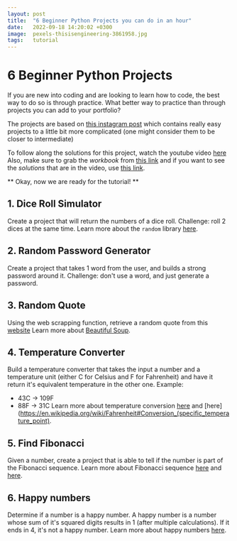 ```yaml
---
layout: post
title:  "6 Beginner Python Projects you can do in an hour"
date:   2022-09-18 14:20:02 +0300
image:  pexels-thisisengineering-3861958.jpg
tags:   tutorial
---
```


# 6 Beginner Python Projects 

If you are new into coding and are looking to learn how to code, the best way to do so is through practice. 
What better way to practice than through projects you can add to your portfolio?

The projects are based on [this instagram post](https://www.instagram.com/p/CWvkkhVgju8/) which contains really easy projects to a little bit more complicated (one might consider them to be closer to intermediate)

To follow along the solutions for this project, watch the youtube video [here](https://youtu.be/pR6z5AKNHZI)
Also, make sure to grab the *workbook* from [this link](https://github.com/codingroses/python-tutorials/blob/main/6%20Python%20Projects%20for%20Beginners%20(WORKBOOK).ipynb) and if you want to see the *solutions* that are in the video, use [this link](https://github.com/codingroses/python-tutorials/blob/main/6%20Python%20Projects%20SOLUTIONS.ipynb).

** Okay, now we are ready for the tutorial! **


## 1. Dice Roll Simulator
Create a project that will return the numbers of a dice roll.
Challenge: roll 2 dices at the same time.
Learn more about the `random` library [here](https://docs.python.org/3/library/random.html).

## 2. Random Password Generator
Create a project that takes 1 word from the user, and builds a strong password around it.
Challenge: don't use a word, and just generate a password.

## 3. Random Quote
Using the web scrapping function, retrieve a random quote from this [website](https://quotes.toscrape.com/random)
Learn more about [Beautiful Soup](https://www.crummy.com/software/BeautifulSoup/bs4/doc/).

## 4. Temperature Converter
Build a temperature converter that takes the input a number and a temperature unit (either C for Celsius and F for Fahrenheit) and have it return it's equivalent temperature in the other one.
Example: 
- 43C  -> 109F
- 88F -> 31C
Learn more about temperature conversion [here](https://wethestudy.com/engineering/temperature-easy-celsius-fahrenheit-conversion/) and [here](https://en.wikipedia.org/wiki/Fahrenheit#Conversion_(specific_temperature_point).

## 5. Find Fibonacci
Given a number, create a project that is able to tell if the number is part of the Fibonacci sequence.
Learn more about Fibonacci sequence [here](https://simple.wikipedia.org/wiki/Fibonacci_number) and [here](https://en.wikipedia.org/wiki/Fibonacci_number#Recognizing_Fibonacci_numbers).

## 6. Happy numbers
Determine if a number is a happy number. 
A happy number is a number whose sum of it's squared digits results in 1 (after multiple calculations). If it ends in 4, it's not a happy number.
Learn more about happy numbers [here](http://computational-thinking.weebly.com/happy-numbers.html).




